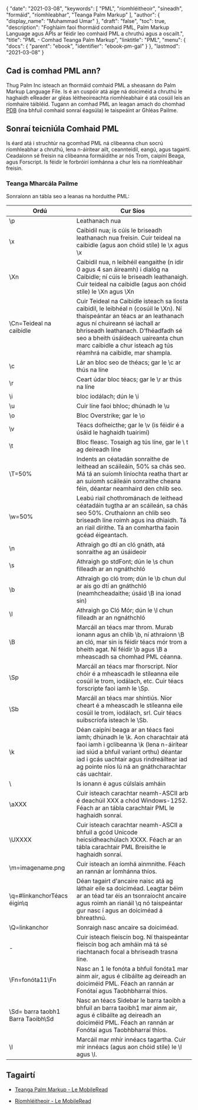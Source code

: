 {
  "date": "2021-03-08",
  "keywords": [
"PML",
"ríomhléitheoir",
"síneadh",
"formáid",
"ríomhleabhar",
"Teanga Palm Markup"
],
  "author": {
    "display_name": "Muhammad Umar"
},
  "draft": "false",
  "toc": true,
  "description": "Foghlaim faoi fhormáid comhaid PML, Palm Markup Language agus APIs ar féidir leo comhaid PML a chruthú agus a oscailt.",
  "title": "PML - Comhad Teanga Palm Markup",
  "linktitle": "PML",
  "menu": {
    "docs": {
      "parent": "ebook",
      "identifier": "ebook-pm-gal"
}
},
  "lastmod": "2021-03-08"
}

## Cad is comhad PML ann?

Thug Palm Inc isteach an fhormáid comhaid PML a sheasann do Palm Markup Language File. Is é an cuspóir atá aige ná doiciméid a chruthú le haghaidh eReader ar gléas léitheoireachta ríomhleabhair é atá cosúil leis an ríomhaire táibléid. Tugann an comhad PML an leagan amach do chomhad [PDB](/programming/pdb/) (ina bhfuil comhaid sonraí éagsúla) le taispeáint ar Ghléas Pailme.

## Sonraí teicniúla Comhaid PML

Is éard atá i struchtúr na gcomhad PML ná clibeanna chun socrú ríomhleabhar a chruthú, lena n-áirítear ailt, ceannteidil, eangú, agus tagairtí. Ceadaíonn sé freisin na clibeanna formáidithe ar nós Trom, caipíní Beaga, agus Forscript. Is féidir le forbróirí íomhánna a chur leis na ríomhleabhair freisin.

### Teanga Mharcála Pailme
Sonraíonn an tábla seo a leanas na horduithe PML:

|Ordú|Cur Síos|
---|---|
| \p | Leathanach nua |
| \x | Caibidil nua; is cúis le briseadh leathanach nua freisin. Cuir teideal na caibidle (agus aon chóid stíle) le \x agus \x |
| \Xn | Caibidil nua, n leibhéil eangaithe (n idir 0 agus 4 san áireamh) i dialóg na Caibidle; ní cúis le briseadh leathanaigh. Cuir teideal na caibidle (agus aon chóid stíle) le \Xn agus \Xn |
| \Cn=Teideal na caibidle | Cuir Teideal na Caibidle isteach sa liosta caibidil, le leibhéal n (cosúil le \Xn). Ní thaispeántar an téacs ar an leathanach agus ní chuireann sé iachall ar bhriseadh leathanach. D’fhéadfadh sé seo a bheith úsáideach uaireanta chun marc caibidle a chur isteach ag tús réamhrá na caibidle, mar shampla. |
| \c | Lár an bloc seo de théacs; gar le \c ar thús na líne |
| \r | Ceart údar bloc téacs; gar le \r ar thús na líne |
| \i | bloc iodálach; dún le \i |
| \u | Cuir líne faoi bhloc; dhúnadh le \u |
| \o | Bloc Overstrike; gar le \o |
| \v | Téacs dofheicthe; gar le \v (is féidir é a úsáid le haghaidh tuairimí) |
| \t | Bloc fleasc. Tosaigh ag tús líne, gar le \ t ag deireadh líne |
| \T=50% | Indents an céatadán sonraithe de leithead an scáileáin, 50% sa chás seo. Má tá an suíomh líníochta reatha thart ar an suíomh scáileáin sonraithe cheana féin, déantar neamhaird den chlib seo. |
| \w=50% | Leabú riail chothrománach de leithead céatadáin tugtha ar an scáileán, sa chás seo 50%. Cruthaíonn an chlib seo briseadh líne roimh agus ina dhiaidh. Tá an riail dírithe. Tá an comhartha faoin gcéad éigeantach. |
| \n | Athraigh go dtí an cló gnáth, atá sonraithe ag an úsáideoir |
| \s | Athraigh go stdFont; dún le \s chun filleadh ar an ngnáthchló |
| \b | Athraigh go cló trom; dún le \b chun dul ar ais go dtí an gnáthchló (neamhcheadaithe; úsáid \B ina ionad sin) |
| \l | Athraigh go Cló Mór; dún le \l chun filleadh ar an ngnáthchló |
| \B | Marcáil an téacs mar throm. Murab ionann agus an chlib \b, ní athraíonn \B an cló, mar sin is féidir téacs mór trom a bheith agat. Ní féidir \b agus \B a mheascadh sa chomhad PML céanna. |
| \Sp | Marcáil an téacs mar fhorscript. Níor chóir é a mheascadh le stíleanna eile cosúil le trom, iodálach, etc. Cuir téacs forscripte faoi iamh le \Sp. |
| \Sb | Marcáil an téacs mar shíntiús. Níor cheart é a mheascadh le stíleanna eile cosúil le trom, iodálach, srl. Cuir téacs suibscríofa isteach le \Sb. |
| \k | Déan caipíní beaga ar an téacs faoi iamh; dhúnadh le \k. Aon charachtair atá faoi iamh i gclibeanna \k (lena n-áirítear iad siúd a bhfuil variant orthu) déantar iad i gcás uachtair agus rindreáiltear iad ag pointe níos lú ná an gnáthcharachtar cás uachtair. |
| \\ | Is ionann é agus cúlslais amháin |
| \aXXX | Cuir isteach carachtar neamh-ASCII arb é deachúil XXX a chód Windows-1252. Féach ar an tábla carachtair PML le haghaidh sonraí. |
| \UXXXX | Cuir isteach carachtar neamh-ASCII a bhfuil a gcód Unicode heicsidheachúlach XXXX. Féach ar an tábla carachtair PML Breisithe le haghaidh sonraí. |
| \m=imagename.png | Cuir isteach an íomhá ainmnithe. Féach an rannán ar Íomhánna thíos. |
| \q=#linkanchorTéacs éigin\q | Déan tagairt d'ancaire naisc atá ag láthair eile sa doiciméad. Leagtar béim ar an téad tar éis an tsonraíocht ancaire agus roimh an rianáil \q nó taispeántar gur nasc í agus an doiciméad á bhreathnú. |
| \Q=linkanchor | Sonraigh nasc ancaire sa doiciméad. |
| \- | Cuir isteach fleiscín bog. Ní thaispeántar fleiscín bog ach amháin má tá sé riachtanach focal a bhriseadh trasna líne. |
| \Fn=fonóta11\Fn | Nasc an 1 le fonóta a bhfuil fonóta1 mar ainm air, agus é clibáilte ag deireadh an doiciméid PML. Féach an rannán ar Fonótaí agus Taobhbharraí thíos. |
| \Sd= barra taobh1 Barra Taoibh\Sd | Nasc an téacs Sidebar le barra taoibh a bhfuil an barra taoibh1 mar ainm air, agus é clibáilte ag deireadh an doiciméid PML. Féach an rannán ar Fonótaí agus Taobhbharraí thíos. |
| \I | Marcáil mar mhír innéacs tagartha. Cuir mír innéacs (agus aon chóid stíle) le \I agus \I.|
 

## Tagairtí

* [Teanga Palm Markup - Le MobileRead](https://wiki.mobileread.com/wiki/EReader)

* [Ríomhléitheoir - Le MobileRead](https://en.wikipedia.org/wiki/E-reader)


